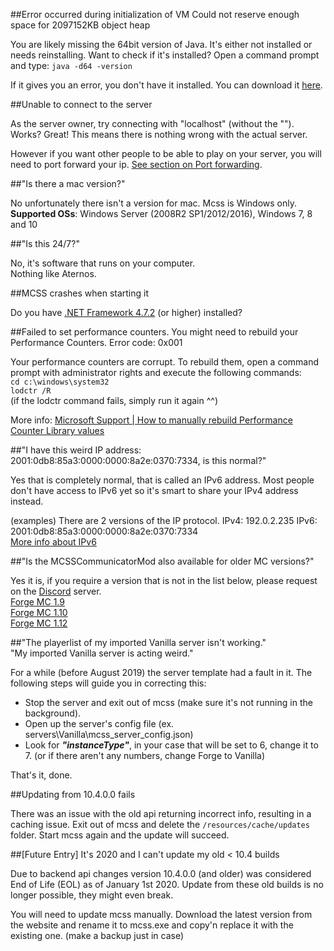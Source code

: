 ##Error occurred during initialization of VM Could not reserve enough space for 2097152KB object heap

You are likely missing the 64bit version of Java. It's either not installed or needs reinstalling.
Want to check if it's installed? Open a command prompt and type:
`java -d64 -version`

If it gives you an error, you don't have it installed. You can download it [here](https://java.com/en/download/windows-64bit.jsp).

##Unable to connect to the server

As the server owner, try connecting with "localhost" (without the ""). 
Works? Great! This means there is nothing wrong with the actual server.

However if you want other people to be able to play on your server, you will need to port forward your ip.
[See section on Port forwarding](../../gettingstarted/portforwarding).
 
##"Is there a mac version?"

No unfortunately there isn't a version for mac. Mcss is Windows only.<br>
**Supported OSs**: Windows Server (2008R2 SP1/2012/2016), Windows 7, 8 and 10
 
##"Is this 24/7?"

No, it's software that runs on your computer.<br>
Nothing like Aternos.
 
##MCSS crashes when starting it

Do you have [.NET Framework 4.7.2](https://dotnet.microsoft.com/download/dotnet-framework/net472) (or higher) installed?

 
##Failed to set performance counters. You might need to rebuild your Performance Counters. Error code: 0x001

Your performance counters are corrupt.
To rebuild them, open a command prompt with administrator rights and execute the following commands:
<br>`cd c:\windows\system32`
<br>`lodctr /R`
<br>(if the lodctr command fails, simply run it again ^^)

More info: [Microsoft Support | How to manually rebuild Performance Counter Library values
](https://support.microsoft.com/en-us/help/300956/how-to-manually-rebuild-performance-counter-library-values)
 
##"I have this weird IP address: 2001:0db8:85a3:0000:0000:8a2e:0370:7334, is this normal?"

Yes that is completely normal, that is called an IPv6 address. Most people don't have access to IPv6 yet so it's smart to share your IPv4 address instead.

(examples) There are 2 versions of the IP protocol.
IPv4: 192.0.2.235
IPv6: 2001:0db8:85a3:0000:0000:8a2e:0370:7334
<br>[More info about IPv6](https://www.networkworld.com/article/3254575/what-is-ipv6-and-why-aren-t-we-there-yet.html)
 
##"Is the MCSSCommunicatorMod also available for older MC versions?"

Yes it is, if you require a version that is not in the list below, please request on the [Discord](https://discord.gg/DEn89PB) server.
<br>[Forge MC 1.9](https://www.mcserversoft.com/backend/downloads/MCSSCommunicatorMod_1.9.zip)
<br>[Forge MC 1.10](https://www.mcserversoft.com/backend/downloads/MCSSCommunicatorMod_1.10.zip)
<br>[Forge MC 1.12](https://www.mcserversoft.com/backend/downloads/MCSSCommunicatorMod_1.12.zip)
 
##"The playerlist of my imported Vanilla server isn't working."<br>"My imported Vanilla server is acting weird."

For a while (before August 2019) the server template had a fault in it. The following steps will guide you in correcting this:

* Stop the server and exit out of mcss (make sure it's not running in the background).
* Open up the server's config file (ex. servers\Vanilla\mcss_server_config.json)
* Look for ***"instanceType"***, in your case that will be set to 6, change it to 7. (or if there aren't any numbers, change Forge to Vanilla)

That's it, done.
 
##Updating from 10.4.0.0 fails

There was an issue with the old api returning incorrect info, resulting in a caching issue.
Exit out of mcss and delete the `/resources/cache/updates` folder. Start mcss again and the update will succeed.

##[Future Entry] It's 2020 and I can't update my old < 10.4 builds

Due to backend api changes version 10.4.0.0 (and older) was considered End of Life (EOL) as of January 1st 2020.
Update from these old builds is no longer possible, they might even break.

You will need to update mcss manually. Download the latest version from the website and rename it to mcss.exe and copy'n replace it with the existing one. (make a backup just in case)